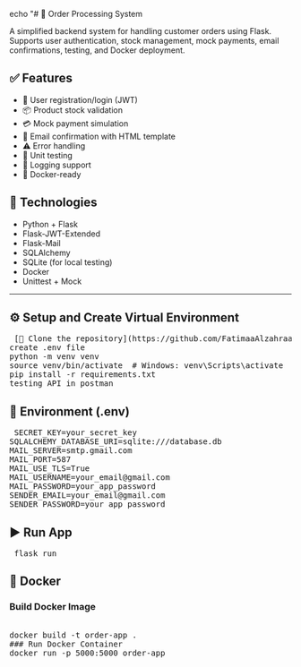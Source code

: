 echo "# 🛒 Order Processing System

A simplified backend system for handling customer orders using Flask. Supports user authentication, stock management, mock payments, email confirmations, testing, and Docker deployment.

## ✅ Features
- 🔐 User registration/login (JWT)
- 📦 Product stock validation
- 💳 Mock payment simulation
- 📧 Email confirmation with HTML template
- ⚠️ Error handling
- 🧪 Unit testing
- 🧾 Logging support
- 🐳 Docker-ready



## 🧰 Technologies

- Python + Flask
- Flask-JWT-Extended
- Flask-Mail
- SQLAlchemy
- SQLite (for local testing)
- Docker
- Unittest + Mock

---

## ⚙️ Setup and Create Virtual Environment
<pre> [🔷 Clone the repository](https://github.com/FatimaaAlzahraa/order_processing_system)
create .env file 
python -m venv venv
source venv/bin/activate  # Windows: venv\Scripts\activate
pip install -r requirements.txt  
testing API in postman  </pre> 

## 🔐 Environment (.env)

<pre> SECRET_KEY=your_secret_key 
SQLALCHEMY_DATABASE_URI=sqlite:///database.db 
MAIL_SERVER=smtp.gmail.com 
MAIL_PORT=587 
MAIL_USE_TLS=True 
MAIL_USERNAME=your_email@gmail.com 
MAIL_PASSWORD=your_app_password 
SENDER_EMAIL=your_email@gmail.com 
SENDER_PASSWORD=your_app_password </pre>


## ▶️ Run App

<pre> flask run </pre>


## 🐳 Docker
### Build Docker Image
<pre> <https://hub.docker.com/r/fatmaalzahra/hey-app-flask>
docker build -t order-app .
### Run Docker Container
docker run -p 5000:5000 order-app 
</pre>